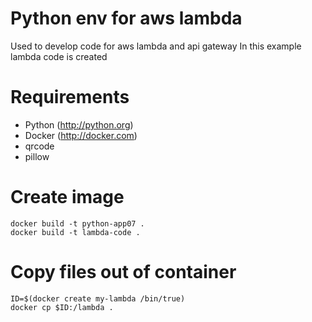 # Python env for aws lambda 

Used to develop code for aws lambda and api gateway
In this example lambda code is created



# Requirements

- Python (http://python.org)
- Docker (http://docker.com)
- qrcode
- pillow

# Create image
```
docker build -t python-app07 .
docker build -t lambda-code .

```


# Copy files out of container
```
ID=$(docker create my-lambda /bin/true)	
docker cp $ID:/lambda .			
```
